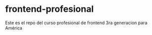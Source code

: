 frontend-profesional
====================

Este es el repo del curso profesional de frontend 3ra generacion para América
